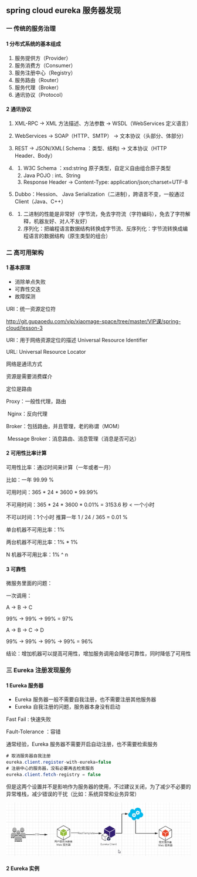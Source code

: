 ## spring cloud eureka 服务器发现

### 一 传统的服务治理

#### 1 分布式系统的基本组成

1. 服务提供方（Provider）
2. 服务消费方（Consumer）
3. 服务注册中心（Registry）
4. 服务路由（Router）
5. 服务代理（Broker）
6. 通讯协议（Protocol）

#### 2 通讯协议

1. XML-RPC -> XML 方法描述、方法参数 -> WSDL（WebServices 定义语言）

2. WebServices -> SOAP（HTTP、SMTP） -> 文本协议（头部分、体部分）

3. REST -> JSON/XML( Schema ：类型、结构) -> 文本协议（HTTP Header、Body）

4. 1. W3C Schema ：xsd:string 原子类型，自定义自由组合原子类型
   2. Java POJO : int、String
   3. Response Header -> Content-Type: application/json;charset=UTF-8

5. Dubbo：Hession、 Java Serialization（二进制），跨语言不变，一般通过 Client（Java、C++）

6. 1. 二进制的性能是非常好（字节流，免去字符流（字符编码），免去了字符解释，机器友好、对人不友好）
   2. 序列化：把编程语言数据结构转换成字节流、反序列化：字节流转换成编程语言的数据结构（原生类型的组合）

### 二 高可用架构

#### 1 基本原理

- 消除单点失败
- 可靠性交迭
- 故障探测

URI：统一资源定位符

http://git.gupaoedu.com/vip/xiaomage-space/tree/master/VIP课/spring-cloud/lesson-3

URI：用于网络资源定位的描述 Universal Resource Identifier

URL: Universal Resource Locator

网络是通讯方式

资源是需要消费媒介

定位是路由

Proxy：一般性代理，路由

​	Nginx：反向代理	

Broker：包括路由，并且管理，老的称谓（MOM）

​	Message Broker：消息路由、消息管理（消息是否可达）

#### 2 可用性比率计算

可用性比率：通过时间来计算（一年或者一月）

比如：一年 99.99 % 

可用时间：365 * 24  * 3600 * 99.99% 

不可用时间：365 * 24  * 3600 * 0.01% = 3153.6 秒 < 一个小时

不可以时间：1个小时 推算一年 1 / 24 / 365 = 0.01 %

单台机器不可用比率：1%

两台机器不可用比率：1% * 1%

N 机器不可用比率：1% ^ n

#### 3 可靠性

微服务里面的问题：

一次调用：

   A ->       B    ->  C

99% -> 99% -> 99% = 97%

   A ->     B    ->  C -> D

99% -> 99% -> 99%  -> 99% = 96%

结论：增加机器可以提高可用性，增加服务调用会降低可靠性，同时降低了可用性

### 三 Eureka 注册发现服务

#### 1 Eureka 服务器

- Eureka 服务器一般不需要自我注册，也不需要注册其他服务器
- Eureka  自我注册的问题，服务器本身没有启动

Fast Fail : 快速失败

Fault-Tolerance ：容错

通常经验，Eureka 服务器不需要开启自动注册，也不需要检索服务

~~~java
# 取消服务器自我注册
eureka.client.register-with-eureka=false
# 注册中心的服务器，没有必要再去检索服务
eureka.client.fetch-registry = false
~~~

但是这两个设置并不是影响作为服务器的使用，不过建议关闭，为了减少不必要的异常堆栈，减少错误的干扰（比如：系统异常和业务异常）

![](https://github.com/wolfJava/wolfman-spring-micro/blob/master/micro-spring-cloud/spring-cloud-server-discovery/spring-cloud-server-discovery-eureka/img/eureka1.jpg?raw=true)

#### 2 Eureka 实例

























